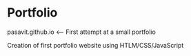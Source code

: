 # Portfolio 

pasavit.github.io <-- First attempt at a small portfolio

Creation of first portfolio website using HTLM/CSS/JavaScript

